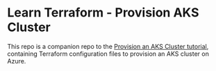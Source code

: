 # Learn Terraform - Provision AKS Cluster

This repo is a companion repo to the [Provision an AKS Cluster tutorial](https://developer.hashicorp.com/terraform/kubernetes/provision-aks-cluster), containing Terraform configuration files to provision an AKS cluster on Azure.
